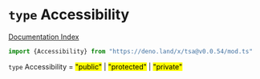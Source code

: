 # `type` Accessibility

[Documentation Index](../README.md)

```ts
import {Accessibility} from "https://deno.land/x/tsa@v0.0.54/mod.ts"
```

`type` Accessibility = <mark>"public"</mark> | <mark>"protected"</mark> | <mark>"private"</mark>